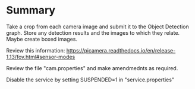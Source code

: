 # Summary
Take a crop from each camera image and submit it to the Object Detection graph.
Store any detection results and the images to which they relate.
Maybe create boxed images.

Review this information: https://picamera.readthedocs.io/en/release-1.13/fov.html#sensor-modes

Review the file "cam.properties" and make amendmednts as required.

Disable the service by setting SUSPENDED=1 in "service.properties"

